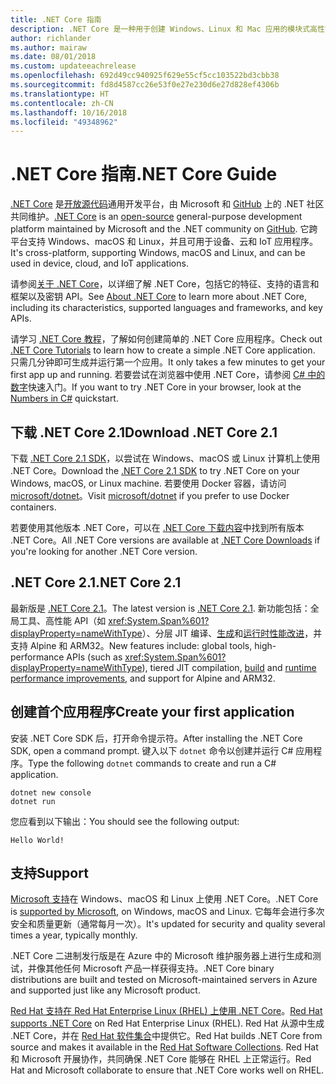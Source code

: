 ```yaml
---
title: .NET Core 指南
description: .NET Core 是一种用于创建 Windows、Linux 和 Mac 应用的模块式高性能的 .NET 实现。 了解 .NET Core 以开始使用。
author: richlander
ms.author: mairaw
ms.date: 08/01/2018
ms.custom: updateeachrelease
ms.openlocfilehash: 692d49cc940925f629e55cf5cc103522bd3cbb38
ms.sourcegitcommit: fd8d4587cc26e53f0e27e230d6e27d828ef4306b
ms.translationtype: HT
ms.contentlocale: zh-CN
ms.lasthandoff: 10/16/2018
ms.locfileid: "49348962"
---
```

# <a name="net-core-guide"></a><span data-ttu-id="7a53a-104">.NET Core 指南</span><span class="sxs-lookup"><span data-stu-id="7a53a-104">.NET Core Guide</span></span>

<span data-ttu-id="7a53a-105">[.NET Core](about.md) 是[开放源代码](https://github.com/dotnet/coreclr/blob/master/LICENSE.TXT)通用开发平台，由 Microsoft 和 [GitHub](https://github.com/dotnet/core) 上的 .NET 社区共同维护。</span><span class="sxs-lookup"><span data-stu-id="7a53a-105">[.NET Core](about.md) is an [open-source](https://github.com/dotnet/coreclr/blob/master/LICENSE.TXT) general-purpose development platform maintained by Microsoft and the .NET community on [GitHub](https://github.com/dotnet/core).</span></span> <span data-ttu-id="7a53a-106">它跨平台支持 Windows、macOS 和 Linux，并且可用于设备、云和 IoT 应用程序。</span><span class="sxs-lookup"><span data-stu-id="7a53a-106">It's cross-platform, supporting Windows, macOS and Linux, and can be used in device, cloud, and IoT applications.</span></span>

<span data-ttu-id="7a53a-107">请参阅[关于 .NET Core](about.md)，以详细了解 .NET Core，包括它的特征、支持的语言和框架以及密钥 API。</span><span class="sxs-lookup"><span data-stu-id="7a53a-107">See [About .NET Core](about.md) to learn more about .NET Core, including its characteristics, supported languages and frameworks, and key APIs.</span></span>

<span data-ttu-id="7a53a-108">请学习 [.NET Core 教程](tutorials/index.md)，了解如何创建简单的 .NET Core 应用程序。</span><span class="sxs-lookup"><span data-stu-id="7a53a-108">Check out [.NET Core Tutorials](tutorials/index.md) to learn how to create a simple .NET Core application.</span></span> <span data-ttu-id="7a53a-109">只需几分钟即可生成并运行第一个应用。</span><span class="sxs-lookup"><span data-stu-id="7a53a-109">It only takes a few minutes to get your first app up and running.</span></span> <span data-ttu-id="7a53a-110">若要尝试在浏览器中使用 .NET Core，请参阅 [C# 中的数字](../csharp/quick-starts/numbers-in-csharp.yml)快速入门。</span><span class="sxs-lookup"><span data-stu-id="7a53a-110">If you want to try .NET Core in your browser, look at the [Numbers in C#](../csharp/quick-starts/numbers-in-csharp.yml) quickstart.</span></span>

## <a name="download-net-core-21"></a><span data-ttu-id="7a53a-111">下载 .NET Core 2.1</span><span class="sxs-lookup"><span data-stu-id="7a53a-111">Download .NET Core 2.1</span></span>

<span data-ttu-id="7a53a-112">下载 [.NET Core 2.1 SDK](https://www.microsoft.com/net/download)，以尝试在 Windows、macOS 或 Linux 计算机上使用 .NET Core。</span><span class="sxs-lookup"><span data-stu-id="7a53a-112">Download the [.NET Core  2.1 SDK](https://www.microsoft.com/net/download) to try .NET Core on your Windows, macOS, or Linux machine.</span></span> <span data-ttu-id="7a53a-113">若要使用 Docker 容器，请访问 [microsoft/dotnet](https://hub.docker.com/r/microsoft/dotnet/)。</span><span class="sxs-lookup"><span data-stu-id="7a53a-113">Visit [microsoft/dotnet](https://hub.docker.com/r/microsoft/dotnet/) if you prefer to use Docker containers.</span></span>

<span data-ttu-id="7a53a-114">若要使用其他版本 .NET Core，可以在 [.NET Core 下载内容](https://www.microsoft.com/net/download/archives)中找到所有版本 .NET Core。</span><span class="sxs-lookup"><span data-stu-id="7a53a-114">All .NET Core versions are available at [.NET Core Downloads](https://www.microsoft.com/net/download/archives) if you're looking for another .NET Core version.</span></span>

## <a name="net-core-21"></a><span data-ttu-id="7a53a-115">.NET Core 2.1</span><span class="sxs-lookup"><span data-stu-id="7a53a-115">.NET Core 2.1</span></span>

<span data-ttu-id="7a53a-116">最新版是 [.NET Core 2.1](whats-new/dotnet-core-2-1.md)。</span><span class="sxs-lookup"><span data-stu-id="7a53a-116">The latest version is [.NET Core 2.1](whats-new/dotnet-core-2-1.md).</span></span> <span data-ttu-id="7a53a-117">新功能包括：全局工具、高性能 API（如 <xref:System.Span%601?displayProperty=nameWithType>）、分层 JIT 编译、[生成](https://blogs.msdn.microsoft.com/dotnet/2018/05/30/announcing-net-core-2-1/)和[运行时性能改进](https://blogs.msdn.microsoft.com/dotnet/2018/04/18/performance-improvements-in-net-core-2-1/)，并支持 Alpine 和 ARM32。</span><span class="sxs-lookup"><span data-stu-id="7a53a-117">New features include: global tools, high-performance APIs (such as <xref:System.Span%601?displayProperty=nameWithType>), tiered JIT compilation, [build](https://blogs.msdn.microsoft.com/dotnet/2018/05/30/announcing-net-core-2-1/) and [runtime performance improvements](https://blogs.msdn.microsoft.com/dotnet/2018/04/18/performance-improvements-in-net-core-2-1/), and support for Alpine and ARM32.</span></span>

## <a name="create-your-first-application"></a><span data-ttu-id="7a53a-118">创建首个应用程序</span><span class="sxs-lookup"><span data-stu-id="7a53a-118">Create your first application</span></span>

<span data-ttu-id="7a53a-119">安装 .NET Core SDK 后，打开命令提示符。</span><span class="sxs-lookup"><span data-stu-id="7a53a-119">After installing the .NET Core SDK, open a command prompt.</span></span> <span data-ttu-id="7a53a-120">键入以下 `dotnet` 命令以创建并运行 C# 应用程序。</span><span class="sxs-lookup"><span data-stu-id="7a53a-120">Type the following `dotnet` commands to create and run a C# application.</span></span>

```console
dotnet new console
dotnet run
```

<span data-ttu-id="7a53a-121">您应看到以下输出：</span><span class="sxs-lookup"><span data-stu-id="7a53a-121">You should see the following output:</span></span>

```console
Hello World!
```

## <a name="support"></a><span data-ttu-id="7a53a-122">支持</span><span class="sxs-lookup"><span data-stu-id="7a53a-122">Support</span></span>

<span data-ttu-id="7a53a-123">[Microsoft 支持](https://www.microsoft.com/net/support/policy)在 Windows、macOS 和 Linux 上使用 .NET Core。</span><span class="sxs-lookup"><span data-stu-id="7a53a-123">.NET Core is [supported by Microsoft](https://www.microsoft.com/net/support/policy), on Windows, macOS and Linux.</span></span> <span data-ttu-id="7a53a-124">它每年会进行多次安全和质量更新（通常每月一次）。</span><span class="sxs-lookup"><span data-stu-id="7a53a-124">It's updated for security and quality several times a year, typically monthly.</span></span>

<span data-ttu-id="7a53a-125">.NET Core 二进制发行版是在 Azure 中的 Microsoft 维护服务器上进行生成和测试，并像其他任何 Microsoft 产品一样获得支持。</span><span class="sxs-lookup"><span data-stu-id="7a53a-125">.NET Core binary distributions are built and tested on Microsoft-maintained servers in Azure and supported just like any Microsoft product.</span></span>

<span data-ttu-id="7a53a-126">[Red Hat 支持在 Red Hat Enterprise Linux (RHEL) 上使用 .NET Core](http://redhatloves.net/)。</span><span class="sxs-lookup"><span data-stu-id="7a53a-126">[Red Hat supports .NET Core](http://redhatloves.net/) on Red Hat Enterprise Linux (RHEL).</span></span> <span data-ttu-id="7a53a-127">Red Hat 从源中生成 .NET Core，并在 [Red Hat 软件集合](https://developers.redhat.com/products/softwarecollections/overview/)中提供它。</span><span class="sxs-lookup"><span data-stu-id="7a53a-127">Red Hat builds .NET Core from source and makes it available in the [Red Hat Software Collections](https://developers.redhat.com/products/softwarecollections/overview/).</span></span> <span data-ttu-id="7a53a-128">Red Hat 和 Microsoft 开展协作，共同确保 .NET Core 能够在 RHEL 上正常运行。</span><span class="sxs-lookup"><span data-stu-id="7a53a-128">Red Hat and Microsoft collaborate to ensure that .NET Core works well on RHEL.</span></span>
